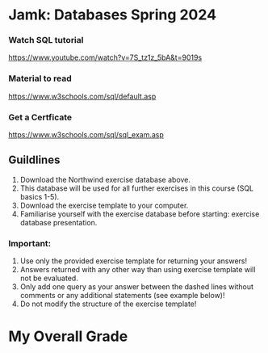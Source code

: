 # Jamk: Databases Spring 2024

### Watch SQL tutorial
https://www.youtube.com/watch?v=7S_tz1z_5bA&t=9019s

### Material to read
https://www.w3schools.com/sql/default.asp

### Get a Certficate
https://www.w3schools.com/sql/sql_exam.asp


## Guildlines

1. Download the Northwind exercise database above.
2. This database will be used for all further exercises in this course (SQL basics 1-5).
3. Download the exercise template to your computer.
4. Familiarise yourself with the exercise database before starting: exercise database presentation.

### Important:
1. Use only the provided exercise template for returning your answers!
2. Answers returned with any other way than using exercise template will not be evaluated.
3. Only add one query as your answer between the dashed lines without comments or any additional statements (see    example below)!
4. Do not modify the structure of the exercise template!


# My Overall Grade
